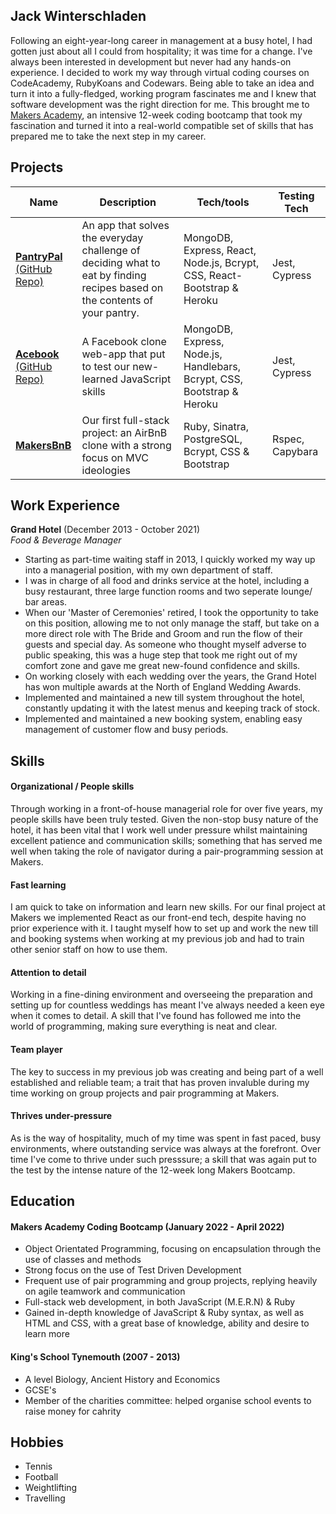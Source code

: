 ## Jack Winterschladen

Following an eight-year-long career in management at a busy hotel, I had gotten just about all I could from hospitality; it was time for a change. 
I've always been interested in development but never had any hands-on experience. I decided to work my way through virtual coding courses on CodeAcademy,
RubyKoans and Codewars. Being able to take an idea and turn it into a fully-fledged, working program fascinates me and I knew that software development
was the right direction for me. This brought me to [Makers Academy](https://makers.tech/hire/), an intensive 12-week coding bootcamp that took my fascination and turned it into a
real-world compatible set of skills that has prepared me to take the next step in my career.


## Projects

| Name                         |    Description      | Tech/tools        | Testing Tech |
| ---------------------------- |  -----------------  | ----------------- | ------------ |
| [**PantryPal**](https://pantrypal2022.herokuapp.com/) <br/> [(GitHub Repo)](https://github.com/EdCope/pantrypal)| An app that solves the everyday challenge of deciding what to eat by finding recipes based on the contents of your pantry. | MongoDB, Express, React, Node.js, Bcrypt, CSS, React-Bootstrap & Heroku | Jest, Cypress |
| [**Acebook**](https://makerverse.herokuapp.com/) <br/> [(GitHub Repo)](https://github.com/nyahehnagi/acebook-makerverse)| A Facebook clone web-app that put to test our new-learned JavaScript skills | MongoDB, Express, Node.js, Handlebars, Bcrypt, CSS, Bootstrap & Heroku | Jest, Cypress |
| [**MakersBnB**](https://github.com/nelsonclaire/Makersbnb)| Our first full-stack project: an AirBnB clone with a strong focus on MVC ideologies | Ruby, Sinatra, PostgreSQL, Bcrypt, CSS & Bootstrap | Rspec, Capybara |


## Work Experience

**Grand Hotel** (December 2013 - October 2021)  
_Food & Beverage Manager_

- Starting as part-time waiting staff in 2013, I quickly worked my way up into a managerial position, with my own department of staff.
- I was in charge of all food and drinks service at the hotel, including a busy restaurant, three large function rooms and two seperate lounge/ bar areas.
- When our 'Master of Ceremonies' retired, I took the opportunity to take on this position, allowing me to not only manage the staff,
  but take on a more direct role with The Bride and Groom and run the flow of their guests and special day. As someone who thought myself adverse to public speaking,
  this was a huge step that took me right out of my comfort zone and gave me great new-found confidence and skills.
- On working closely with each wedding over the years, the Grand Hotel has won multiple awards at the North of England Wedding Awards.
- Implemented and maintained a new till system throughout the hotel, constantly updating it with the latest menus and keeping track of stock.
- Implemented and maintained a new booking system, enabling easy management of customer flow and busy periods. 


## Skills

#### Organizational / People skills 

Through working in a front-of-house managerial role for over five years, my people skills have been truly tested.
Given the non-stop busy nature of the hotel, it has been vital that I work well under pressure whilst maintaining excellent
patience and communication skills; something that has served me well when taking the role of navigator during a pair-programming session at Makers. 

#### Fast learning

I am quick to take on information and learn new skills. For our final project at Makers we implemented React as our front-end tech, despite having no prior experience with it. I taught myself how to set up and work the new till and booking systems when working at my previous job and had to train other senior staff on how to use them.

#### Attention to detail

Working in a fine-dining environment and overseeing the preparation and setting up for countless weddings has meant I've always needed a keen eye when it comes to detail. A skill that I've found has followed me into the world of programming, making sure everything is neat and clear.

#### Team player

The key to success in my previous job was creating and being part of a well established and reliable team; a trait that has proven invaluble during my time working on group projects and pair programming at Makers.

#### Thrives under-pressure

As is the way of hospitality, much of my time was spent in fast paced, busy environments, where outstanding service was always at the forefront.
Over time I've come to thrive under such presssure; a skill that was again put to the test by the intense nature of the 12-week long Makers Bootcamp.


## Education

#### Makers Academy Coding Bootcamp (January 2022 - April 2022)
- Object Orientated Programming, focusing on encapsulation through the use of classes and methods  
- Strong focus on the use of Test Driven Development
- Frequent use of pair programming and group projects, replying heavily on agile teamwork and communication
- Full-stack web development, in both JavaScript (M.E.R.N) & Ruby
- Gained in-depth knowledge of JavaScript & Ruby syntax, as well as HTML and CSS, with a great base of knowledge, ability and desire to learn more

#### King's School Tynemouth (2007 - 2013)

- A level Biology, Ancient History and Economics
- GCSE's
- Member of the charities committee: helped organise school events to raise money for cahrity


## Hobbies

- Tennis
- Football
- Weightlifting
- Travelling 
